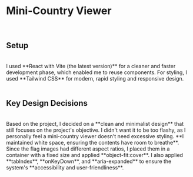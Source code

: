 # Mini-Country Viewer
<br>

## Setup
<br>
I used **React with Vite (the latest version)** for a cleaner and faster development phase, which enabled me to reuse components. For styling, I used **Tailwind CSS** for modern, rapid styling and responsive design.

<br>
<br>

## Key Design Decisions
<br>
Based on the project, I decided on a **clean and minimalist design** that still focuses on the project's objective. I didn't want it to be too flashy, as I personally feel a mini-country viewer doesn't need excessive styling. **I maintained white space, ensuring the contents have room to breathe**. Since the flag images had different aspect ratios, I placed them in a container with a fixed size and applied **object-fit:cover**. I also applied **tabIndex**, **onKeyDown**, and **aria-expanded** to ensure the system's **accessibility and user-friendliness**.
